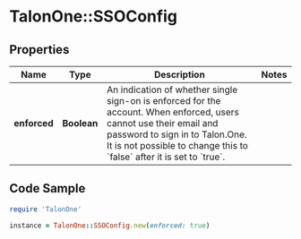 # TalonOne::SSOConfig

## Properties

Name | Type | Description | Notes
------------ | ------------- | ------------- | -------------
**enforced** | **Boolean** | An indication of whether single sign-on is enforced for the account. When enforced, users cannot use their email and password to sign in to Talon.One. It is not possible to change this to &#x60;false&#x60; after it is set to &#x60;true&#x60;.  | 

## Code Sample

```ruby
require 'TalonOne'

instance = TalonOne::SSOConfig.new(enforced: true)
```



